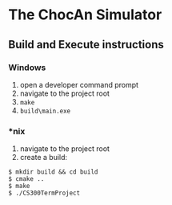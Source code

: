 # The ChocAn Simulator
## Build and Execute instructions
### Windows
1. open a developer command prompt
2. navigate to the project root
3. `make`
4. `build\main.exe`

### *nix
1. navigate to the project root
2. create a build:
```
$ mkdir build && cd build
$ cmake ..
$ make
$ ./CS300TermProject
```

